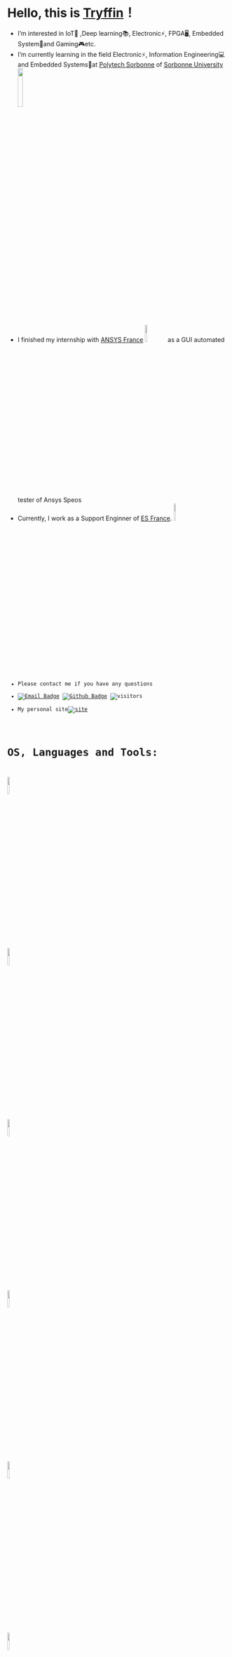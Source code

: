 # Hello, this is [Tryffin](https://github.com/Tryffin/)！
- I’m interested in IoT📶 ,Deep learning📚, Electronic⚡, FPGA🖥, Embedded System📱and Gaming🎮etc.
- I’m currently learning in the field Electronic⚡, Information Engineering💻 and Embedded Systems📱at [Polytech Sorbonne](https://www.polytech.sorbonne-universite.fr/) of [Sorbonne University](https://www.sorbonne-universite.fr/) <code><img width="15%" src="https://www.polytech.sorbonne-universite.fr/sites/default/files/2019-06/poly-sor-01.svg"></code>
- I finished my internship with [ANSYS France](https://www.ansys.com/) <code><img width="10%" src="https://upload.wikimedia.org/wikipedia/commons/thumb/1/14/Ansys_logo_%282019%29.svg/2560px-Ansys_logo_%282019%29.svg.png"></code> as a GUI automated tester of Ansys Speos
- Currently, I work as a Support Enginner of [ES France](https://www.es-france.com/). <code><img width="10%" src="https://www.es-france.com/img/equipementscientifique-logo-1643711576.jpg">
- Please contact me if you have any questions
- [![Email Badge](https://img.shields.io/badge/-Email-c14438?style=flat-square&logo=Gmail&logoColor=white&link=mailto:baoyining@outlook.com)](mailto:baoyining12@gmail.com)
[![Github Badge](https://img.shields.io/badge/-Github-232323?style=flat-square&logo=Github&logoColor=white&link=https://github.com/Kzel)](https://github.com/Kzel)
![visitors](https://visitor-badge.laobi.icu/badge?page_id=Kzel)
- My personal site[![site](https://img.shields.io/badge/Site-Tryffin-brightgreen)](https://www.tryffin.tk/)
# OS, Languages and Tools:
<code><img width="10%" src="https://seeklogo.com/images/M/manjaro-logo-CF438BDF99-seeklogo.com.png"></code>
<code><img width="10%" src="https://seeklogo.com/images/U/ubuntu-linux-logo-A8280F4D05-seeklogo.com.png"></code>
<code><img width="10%" src="https://seeklogo.com/images/W/windows-10-icon-logo-5BC5C69712-seeklogo.com.png"></code>
<code><img width="10%" src="https://seeklogo.com/images/P/python-logo-A32636CAA3-seeklogo.com.png"></code>
<code><img width="10%" src="https://seeklogo.com/images/C/c-programming-language-logo-9B32D017B1-seeklogo.com.png"></code>
<code><img width="10%" src="https://seeklogo.com/images/C/c-logo-43CE78FF9C-seeklogo.com.png"></code>
<br />
<code><img width="10%" src="https://seeklogo.com/images/T/tensorflow-logo-02FCED4F98-seeklogo.com.png"></code>
<code><img width="10%" src="https://seeklogo.com/images/P/pytorch-logo-84F95D0AF5-seeklogo.com.png"></code>
<code><img width="10%" src="https://upload.wikimedia.org/wikipedia/commons/thumb/2/21/Matlab_Logo.png/667px-Matlab_Logo.png"></code>
<code><img width="10%" src="https://seeklogo.com/images/A/arduino-logo-BC7CBC1DAA-seeklogo.com.png"></code>
<code><img width="10%" src="https://i.pinimg.com/474x/15/7c/29/157c29f55d40b70d8cb5f4e88437f803.jpg"></code>
<code><img width="10%" src="https://gitlab.com/uploads/-/system/group/avatar/6593371/kicadlogo.png"></code>
# Stats
[![Tryffin's GitHub stats](https://github-readme-stats.vercel.app/api?username=Tryffin&theme=tokyonight&show_icons=true)](https://github.com/anuraghazra/github-readme-stats)

[![Top Langs](https://github-readme-stats.vercel.app/api/top-langs/?username=Tryffin&layout=compact&theme=dark&show_icons=true)](https://github.com/anuraghazra/github-readme-stats)
<!---
Kzel/Kzel is a ✨ special ✨ repository because its `README.md` (this file) appears on your GitHub profile.
You can click the Preview link to take a look at your changes.
--->
